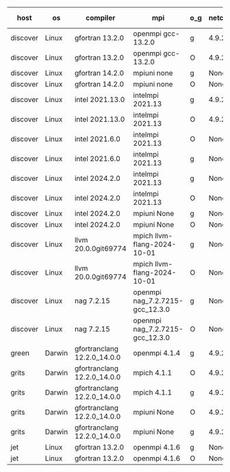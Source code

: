 

| host     | os       | compiler                              | mpi                      | o_g        | netcdf        | build       | u_pass          | u_fail          | s_pass            | s_fail            | e_pass             | e_fail             | nuopc_pass       | nuopc_fail       | artifacts link          |
|----------|----------|---------------------------------------|--------------------------|------------|---------------|-------------|-----------------|-----------------|-------------------|-------------------|--------------------|--------------------|------------------|------------------|-------------------------|
| discover | Linux | gfortran 13.2.0 | openmpi gcc-13.2.0  | g | 4.9.2  | PASS | 14185 | 0 | 51 | 0 | 80 | 0 | 56 | 0 | <a href="https://github.com/esmf-org/esmf-test-artifacts/tree/a58c64c536faef75d13e4bf4cb669134ca8deeb4/develop/gfortran/13.2.0/g/openmpi/gcc-13.2.0" target="_blank">a58c64c</a> | 
| discover | Linux | gfortran 13.2.0 | openmpi gcc-13.2.0  | O | 4.9.2  | PASS | 14185 | 0 | 51 | 0 | 80 | 0 | 56 | 0 | <a href="https://github.com/esmf-org/esmf-test-artifacts/tree/7c7c6b7c7b73eccef86d99b18aa13d84136a335b/develop/gfortran/13.2.0/O/openmpi/gcc-13.2.0" target="_blank">7c7c6b7</a> | 
| discover | Linux | gfortran 14.2.0 | mpiuni none  | g | None  | PASS | 12516 | 0 | 9 | 0 | 42 | 0 | None | None | <a href="https://github.com/esmf-org/esmf-test-artifacts/tree/c9af12ca84cf7c92a05fc37ee67e9388ac9a0ab7/develop/gfortran/14.2.0/g/mpiuni/none" target="_blank">c9af12c</a> | 
| discover | Linux | gfortran 14.2.0 | mpiuni none  | O | None  | PASS | 12516 | 0 | 9 | 0 | 42 | 0 | None | None | <a href="https://github.com/esmf-org/esmf-test-artifacts/tree/f1a235e7904f644de5a7c9c3fe399ead5c9de5cf/develop/gfortran/14.2.0/O/mpiuni/none" target="_blank">f1a235e</a> | 
| discover | Linux | intel 2021.13.0 | intelmpi 2021.13  | g | 4.9.2  | PASS | 14185 | 0 | 51 | 0 | 80 | 0 | 56 | 0 | <a href="https://github.com/esmf-org/esmf-test-artifacts/tree/9a932339d3de91d8004ac0228c8d41e791745130/develop/intel/2021.13.0/g/intelmpi/2021.13" target="_blank">9a93233</a> | 
| discover | Linux | intel 2021.13.0 | intelmpi 2021.13  | O | 4.9.2  | PASS | 14185 | 0 | 51 | 0 | 80 | 0 | 56 | 0 | <a href="https://github.com/esmf-org/esmf-test-artifacts/tree/cbe181d5f8e111e82fd6cd13f90a1c4dcca03f8f/develop/intel/2021.13.0/O/intelmpi/2021.13" target="_blank">cbe181d</a> | 
| discover | Linux | intel 2021.6.0 | intelmpi 2021.13  | O | None  | PASS | 14185 | 0 | 51 | 0 | 80 | 0 | 56 | 0 | <a href="https://github.com/esmf-org/esmf-test-artifacts/tree/455540b9b311c76511c4f1a829c7e9b244942fbf/develop/intel/2021.6.0/O/intelmpi/2021.13" target="_blank">455540b</a> | 
| discover | Linux | intel 2021.6.0 | intelmpi 2021.13  | g | None  | PASS | 14185 | 0 | 51 | 0 | 80 | 0 | 56 | 0 | <a href="https://github.com/esmf-org/esmf-test-artifacts/tree/6abb3a7ee08ae165afdc1afaad80d1f467c901b4/develop/intel/2021.6.0/g/intelmpi/2021.13" target="_blank">6abb3a7</a> | 
| discover | Linux | intel 2024.2.0 | intelmpi 2021.13  | g | None  | PASS | 14184 | 1 | 51 | 0 | 80 | 0 | 56 | 0 | <a href="https://github.com/esmf-org/esmf-test-artifacts/tree/8b4462ea72024917f256b9f9a5206f619f780074/develop/intel/2024.2.0/g/intelmpi/2021.13" target="_blank">8b4462e</a> | 
| discover | Linux | intel 2024.2.0 | intelmpi 2021.13  | O | None  | PASS | 14185 | 0 | 51 | 0 | 80 | 0 | 56 | 0 | <a href="https://github.com/esmf-org/esmf-test-artifacts/tree/9c15b672bcb6c6482edccec5f5ba2f117a517e78/develop/intel/2024.2.0/O/intelmpi/2021.13" target="_blank">9c15b67</a> | 
| discover | Linux | intel 2024.2.0 | mpiuni None  | g | None  | PASS | 12515 | 1 | 9 | 0 | 42 | 0 | None | None | <a href="https://github.com/esmf-org/esmf-test-artifacts/tree/25fcf014635fa1de0fc85c9e7135620078f5352c/develop/intel/2024.2.0/g/mpiuni/None" target="_blank">25fcf01</a> | 
| discover | Linux | intel 2024.2.0 | mpiuni None  | O | None  | PASS | 12516 | 0 | 9 | 0 | 42 | 0 | None | None | <a href="https://github.com/esmf-org/esmf-test-artifacts/tree/8ce14915c574ad9e18a02cfcbe9a4017c08309ba/develop/intel/2024.2.0/O/mpiuni/None" target="_blank">8ce1491</a> | 
| discover | Linux | llvm 20.0.0git69774 | mpich llvm-flang-2024-10-01  | g | None  | PASS | 14148 | 37 | 18 | 33 | 76 | 4 | 14 | 42 | <a href="https://github.com/esmf-org/esmf-test-artifacts/tree/a6dab7309d44830c9ae3e108a1b56cbe27e0b3e0/develop/llvm/20.0.0git69774/g/mpich/llvm-flang-2024-10-01" target="_blank">a6dab73</a> | 
| discover | Linux | llvm 20.0.0git69774 | mpich llvm-flang-2024-10-01  | O | None  | PASS | 14147 | 38 | 18 | 33 | 76 | 4 | 20 | 36 | <a href="https://github.com/esmf-org/esmf-test-artifacts/tree/dac707ca7a406cbe4006d7fc123d3ac22566f943/develop/llvm/20.0.0git69774/O/mpich/llvm-flang-2024-10-01" target="_blank">dac707c</a> | 
| discover | Linux | nag 7.2.15 | openmpi nag_7.2.7215-gcc_12.3.0  | g | None  | PASS | 14185 | 0 | 51 | 0 | 80 | 0 | 56 | 0 | <a href="https://github.com/esmf-org/esmf-test-artifacts/tree/7c6bd1da3be0e66c60d93cdf4d382a7995061c2e/develop/nag/7.2.15/g/openmpi/nag_7.2.7215-gcc_12.3.0" target="_blank">7c6bd1d</a> | 
| discover | Linux | nag 7.2.15 | openmpi nag_7.2.7215-gcc_12.3.0  | O | None  | PASS | 14185 | 0 | 51 | 0 | 80 | 0 | 56 | 0 | <a href="https://github.com/esmf-org/esmf-test-artifacts/tree/7dc0f37db3edaa26b83450accb9dec94028e615a/develop/nag/7.2.15/O/openmpi/nag_7.2.7215-gcc_12.3.0" target="_blank">7dc0f37</a> | 
| green | Darwin | gfortranclang 12.2.0_14.0.0 | openmpi 4.1.4  | g | 4.9.2  | PASS | 14185 | 0 | 51 | 0 | 80 | 0 | 57 | 0 | <a href="https://github.com/esmf-org/esmf-test-artifacts/tree/b16305765c06d11171813b85b97522ba6faf50e4/develop/gfortranclang/12.2.0_14.0.0/g/openmpi/4.1.4" target="_blank">b163057</a> | 
| grits | Darwin | gfortranclang 12.2.0_14.0.0 | mpich 4.1.1  | O | 4.9.2  | PASS | 14185 | 0 | 51 | 0 | 80 | 0 | 56 | 0 | <a href="https://github.com/esmf-org/esmf-test-artifacts/tree/d5fdc0b299b02ae8fdd1994805a40f433351de07/develop/gfortranclang/12.2.0_14.0.0/O/mpich/4.1.1" target="_blank">d5fdc0b</a> | 
| grits | Darwin | gfortranclang 12.2.0_14.0.0 | mpich 4.1.1  | g | 4.9.2  | PASS | 14185 | 0 | 51 | 0 | 80 | 0 | 56 | 0 | <a href="https://github.com/esmf-org/esmf-test-artifacts/tree/29981d3a8bc342e08d8336772500a5646c74fbc2/develop/gfortranclang/12.2.0_14.0.0/g/mpich/4.1.1" target="_blank">29981d3</a> | 
| grits | Darwin | gfortranclang 12.2.0_14.0.0 | mpiuni None  | O | 4.9.2  | PASS | 12516 | 0 | 9 | 0 | 42 | 0 | None | None | <a href="https://github.com/esmf-org/esmf-test-artifacts/tree/a72718e55956dd33af20720ea34bed5677e72551/develop/gfortranclang/12.2.0_14.0.0/O/mpiuni/None" target="_blank">a72718e</a> | 
| grits | Darwin | gfortranclang 12.2.0_14.0.0 | mpiuni None  | g | 4.9.2  | PASS | 12516 | 0 | 9 | 0 | 42 | 0 | None | None | <a href="https://github.com/esmf-org/esmf-test-artifacts/tree/d6b83a5b1f27fac1da1187920ec4f03fe8b14ab2/develop/gfortranclang/12.2.0_14.0.0/g/mpiuni/None" target="_blank">d6b83a5</a> | 
| jet | Linux | gfortran 13.2.0 | openmpi 4.1.6  | g | None  | PASS | 14185 | 0 | 51 | 0 | 80 | 0 | 56 | 0 | <a href="https://github.com/esmf-org/esmf-test-artifacts/tree/6ce3c7bd9741d1c97bd90434c1cf2dc146bf012e/develop/gfortran/13.2.0/g/openmpi/4.1.6" target="_blank">6ce3c7b</a> | 
| jet | Linux | gfortran 13.2.0 | openmpi 4.1.6  | O | None  | PASS | 14185 | 0 | 51 | 0 | 80 | 0 | 56 | 0 | <a href="https://github.com/esmf-org/esmf-test-artifacts/tree/13a2423cb9933c792fe2f96e5eb494ea80aef887/develop/gfortran/13.2.0/O/openmpi/4.1.6" target="_blank">13a2423</a> | 
